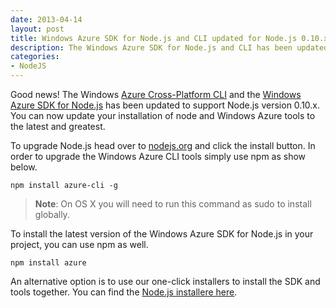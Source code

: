 ```yaml
---
date: 2013-04-14
layout: post
title: Windows Azure SDK for Node.js and CLI updated for Node.js 0.10.x
description: The Windows Azure SDK for Node.js and CLI has been updated for compatibility with Node.js 0.10.x. You can now use the latests and greatest version of Node with Windows Azure.
categories:
- NodeJS
---
```


Good news! The Windows [Azure Cross-Platform CLI](https://github.com/WindowsAzure/azure-sdk-tools) and the [Windows Azure SDK for Node.js](https://github.com/WindowsAzure/azure-sdk-for-node/) has been updated to support Node.js version 0.10.x. You can now update your installation of node and Windows Azure tools to the latest and greatest.

To upgrade Node.js head over to [nodejs.org](http://nodejs.org) and click the install button. In order to upgrade the Windows Azure CLI tools simply use npm as show below.

    npm install azure-cli -g

> **Note**: On OS X you will need to run this command as sudo to install globally.

To install the latest version of the Windows Azure SDK for Node.js in your project, you can use npm as well.

    npm install azure

An alternative option is to use our one-click installers to install the SDK and tools together. You can find the [Node.js installere here](http://www.windowsazure.com/en-us/downloads/).
